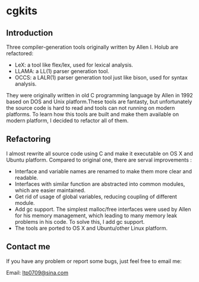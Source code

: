 # cgkits
## Introduction

Three compiler-generation tools originally written by Allen I. Holub are refactored: 

- LeX: a tool like flex/lex, used for lexical analysis.
- LLAMA: a LL(1) parser generation tool.
- OCCS: a LALR(1) parser generation tool just like bison, used for syntax analysis.

They were originally written in old C programming language by Allen in 1992  based on DOS and Unix platform.These tools are fantasty, but unfortunately the source code is hard to read and tools can not running on modern platforms. To learn how this tools are built and make them available on modern platform, I decided to refactor all of them.

## Refactoring

I almost rewrite all source code using C and make it executable on OS X and Ubuntu platform. Compared to original one, there are serval improvements :

- Interface and variable names are renamed to make them more clear and readable.
- Interfaces with similar function are abstracted into common modules, which are easier maintained.
- Get rid of usage of global variables, reducing coupling of different module.
- Add gc support. The simplest malloc/free interfaces were used by Allen for his memory management, which leading to many memory leak problems in his code. To solve this, I add gc support.
- The tools are ported to OS X and Ubuntu/other Linux platform.

## Contact me

If you have any problem or report some bugs, just feel free to email me:

Email: ltp0709@sina.com 

